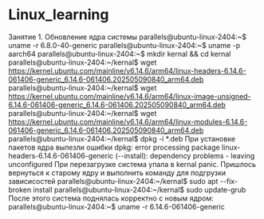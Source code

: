 # Linux_learning
Занятие 1. Обновление ядра системы
parallels@ubuntu-linux-2404:~$ uname -r
6.8.0-40-generic
parallels@ubuntu-linux-2404:~$ uname -p
aarch64
parallels@ubuntu-linux-2404:~$ mkdir kernal && cd kernal
parallels@ubuntu-linux-2404:~/kernal$ wget https://kernel.ubuntu.com/mainline/v6.14.6/arm64/linux-headers-6.14.6-061406-generic_6.14.6-061406.202505090840_arm64.deb
parallels@ubuntu-linux-2404:~/kernal$ wget https://kernel.ubuntu.com/mainline/v6.14.6/arm64/linux-image-unsigned-6.14.6-061406-generic_6.14.6-061406.202505090840_arm64.deb
parallels@ubuntu-linux-2404:~/kernal$ wget https://kernel.ubuntu.com/mainline/v6.14.6/arm64/linux-modules-6.14.6-061406-generic_6.14.6-061406.202505090840_arm64.deb
parallels@ubuntu-linux-2404:~/kernal$ dpkg -i *.deb
При установке пакетов ядра вылезли ошибки dpkg: error processing package linux-headers-6.14.6-061406-generic (--install):
 dependency problems - leaving unconfigured
 При перезагрузке система упала в kernal panic.
 Пришлось вернуться к старому ядру и выполнить команду для подгрузки зависисостей
parallels@ubuntu-linux-2404:~/kernal$ sudo apt --fix-broken install
parallels@ubuntu-linux-2404:~/kernal$ sudo update-grub
После этого система поднялась корректно с новым ядром:
parallels@ubuntu-linux-2404:~$ uname -r
6.14.6-061406-generic

